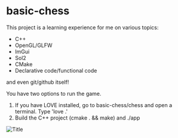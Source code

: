 # basic-chess

This project is a learning experience for me on various topics:
- C++
- OpenGL/GLFW
- ImGui
- Sol2
- CMake
- Declarative code/functional code

and even git/github itself!

You have two options to run the game. 
1. If you have LOVE installed, go to basic-chess/chess and open a terminal. Type 'love .'
2. Build the C++ project (cmake . && make) and ./app

![](/wp.png "Title")
